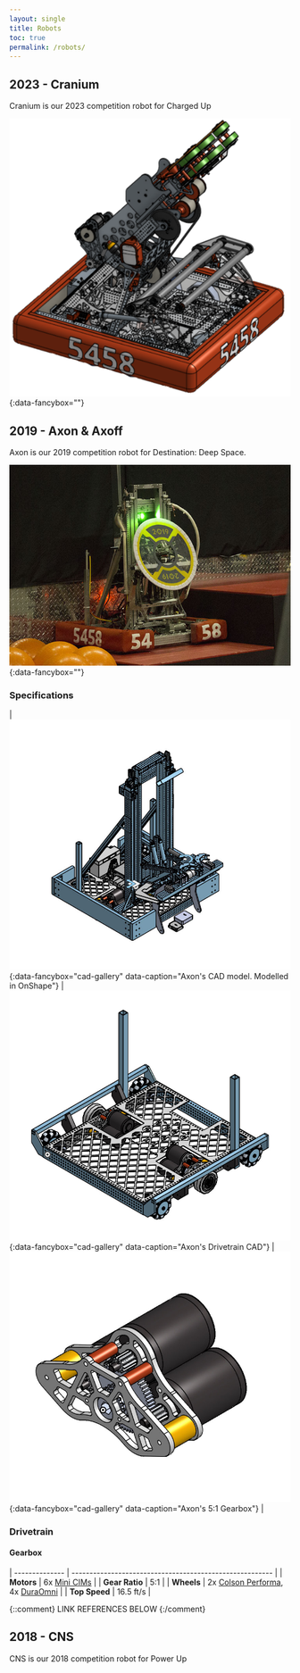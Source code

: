 ```yaml
---
layout: single
title: Robots
toc: true
permalink: /robots/
---
```



## 2023 - Cranium
Cranium is our 2023 competition robot for Charged Up

[![cranium-1]][cranium-1-full]{:data-fancybox=""}


## 2019 - Axon & Axoff
Axon is our 2019 competition robot for Destination: Deep Space.

[![axon-1]][axon-1-full]{:data-fancybox=""}

### Specifications

| [![axon-cad]][axon-cad-2x]{:data-fancybox="cad-gallery" data-caption="Axon's CAD model. Modelled in OnShape"} | [![axon-drivetrain]][axon-drivetrain-2x]{:data-fancybox="cad-gallery" data-caption="Axon's Drivetrain CAD"} | [![axon-gearbox]][axon-gearbox-2x]{:data-fancybox="cad-gallery" data-caption="Axon's 5:1 Gearbox"} |

### Drivetrain

#### Gearbox

| -------------- | -------------------------------------------------------- |
| **Motors**     | 6x [Mini CIMs] |
| **Gear Ratio** | 5:1                             |
| **Wheels**     | 2x [Colson Performa], 4x [DuraOmni] |
| **Top Speed**  | 16.5 ft/s                       |


{::comment}
LINK REFERENCES BELOW
{:/comment}

[home]: /
[robots]: /robots/


[cranium-1]: /images/robots/2023/2023CraniumDefalt.png
[cranium-1-full]: /images/robots/2023/2023CraniumDefalt-full.png


[axon-1]: /images/robots/2019/axon-1.jpg
[axon-1-full]: /images/robots/2019/axon-1-full.jpg

[axon-cad]: /images/robots/2019/axon-cad.jpg
[axon-cad-2x]: /images/robots/2019/axon-cad-2x.jpg

[axon-drivetrain]: /images/robots/2019/axon-drivetrain.jpg
[axon-drivetrain-2x]: /images/robots/2019/axon-drivetrain-2x.jpg

[axon-gearbox]: /images/robots/2019/axon-gearbox.jpg
[axon-gearbox-2x]: /images/robots/2019/axon-gearbox-2x.jpg

[Mini CIMs]: https://www.vexrobotics.com/217-3371.html
[Colson Performa]: https://www.colsoncaster.com/wheel/performa-conductive/
[DuraOmni]: https://www.andymark.com/products/4-in-duraomni-wheel



## 2018 - CNS
CNS is our 2018 competition robot for Power Up


